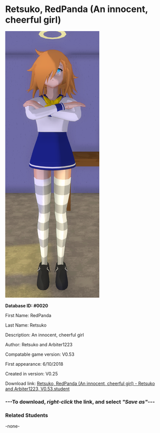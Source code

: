 # Retsuko, RedPanda (An innocent, cheerful girl)

<img src="../../Files/Images/Retsuko, RedPanda (An innocent, cheerful girl).png" title="Retsuko, RedPanda (An innocent, cheerful girl) - Retsuko and Arbiter1223, V0.53">

**Database ID: #0020**

First Name: RedPanda

Last Name: Retsuko

Description: An innocent, cheerful girl

Author: Retsuko and Arbiter1223

Compatable game version: V0.53

First appearance: 6/10/2018

Created in version: V0.25

Download link: <a href="https://raw.githubusercontent.com/Arbiter1223/Daigaku-Gurashi-Custom-Students/master/Files/Student%20Files/Retsuko%2C%20RedPanda%20(An%20innocent%2C%20cheerful%20girl)%20-%20Retsuko%20and%20Arbiter1223%2C%20V0.53.student">Retsuko, RedPanda (An innocent, cheerful girl) - Retsuko and Arbiter1223, V0.53.student</a>

### ---**To download, _right-click_ the link, and select _"Save as"_**---

### Related Students

-none-
